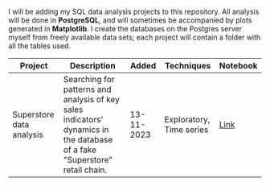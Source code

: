 I will be adding my SQL data analysis projects to this repository. All analysis will be done in <b>PostgreSQL</b>, and will sometimes be accompanied by plots generated in <b>Matplotlib</b>. I create the databases on the Postgres server myself from freely available data sets; each project will contain a folder with all the tables used.

| Project | Description | Added | Techniques | Notebook | 
| --- | --- | --- | --- | --- |
| Superstore data analysis | Searching for patterns and analysis of key sales indicators' dynamics in the database of a fake "Superstore" retail chain. | 13-11-2023 | Exploratory, Time series | [Link](https://github.com/lomska/Data-Analysis-with-SQL/blob/main/Superstore_Data_Analysis/Superstore_EDA.ipynb)
